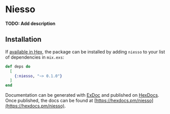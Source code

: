 # Niesso

**TODO: Add description**

## Installation

If [available in Hex](https://hex.pm/docs/publish), the package can be installed
by adding `niesso` to your list of dependencies in `mix.exs`:

```elixir
def deps do
  [
    {:niesso, "~> 0.1.0"}
  ]
end
```

Documentation can be generated with [ExDoc](https://github.com/elixir-lang/ex_doc)
and published on [HexDocs](https://hexdocs.pm). Once published, the docs can
be found at [https://hexdocs.pm/niesso](https://hexdocs.pm/niesso).

